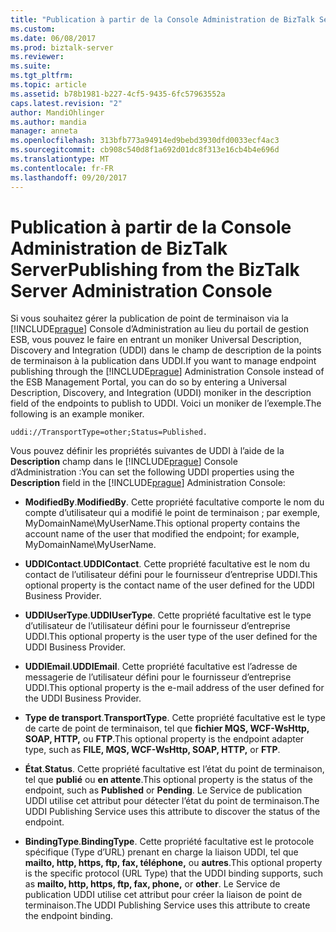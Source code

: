 ```yaml
---
title: "Publication à partir de la Console Administration de BizTalk Server | Documents Microsoft"
ms.custom: 
ms.date: 06/08/2017
ms.prod: biztalk-server
ms.reviewer: 
ms.suite: 
ms.tgt_pltfrm: 
ms.topic: article
ms.assetid: b78b1981-b227-4cf5-9435-6fc57963552a
caps.latest.revision: "2"
author: MandiOhlinger
ms.author: mandia
manager: anneta
ms.openlocfilehash: 313bfb773a94914ed9bebd3930dfd0033ecf4ac3
ms.sourcegitcommit: cb908c540d8f1a692d01dc8f313e16cb4b4e696d
ms.translationtype: MT
ms.contentlocale: fr-FR
ms.lasthandoff: 09/20/2017
---
```

# <a name="publishing-from-the-biztalk-server-administration-console"></a><span data-ttu-id="38437-102">Publication à partir de la Console Administration de BizTalk Server</span><span class="sxs-lookup"><span data-stu-id="38437-102">Publishing from the BizTalk Server Administration Console</span></span>
<span data-ttu-id="38437-103">Si vous souhaitez gérer la publication de point de terminaison via la [!INCLUDE[prague](../includes/prague-md.md)] Console d’Administration au lieu du portail de gestion ESB, vous pouvez le faire en entrant un moniker Universal Description, Discovery and Integration (UDDI) dans le champ de description de la points de terminaison à la publication dans UDDI.</span><span class="sxs-lookup"><span data-stu-id="38437-103">If you want to manage endpoint publishing through the [!INCLUDE[prague](../includes/prague-md.md)] Administration Console instead of the ESB Management Portal, you can do so by entering a Universal Description, Discovery, and Integration (UDDI) moniker in the description field of the endpoints to publish to UDDI.</span></span> <span data-ttu-id="38437-104">Voici un moniker de l’exemple.</span><span class="sxs-lookup"><span data-stu-id="38437-104">The following is an example moniker.</span></span>  
  
```  
uddi://TransportType=other;Status=Published.  
```  
  
 <span data-ttu-id="38437-105">Vous pouvez définir les propriétés suivantes de UDDI à l’aide de la **Description** champ dans le [!INCLUDE[prague](../includes/prague-md.md)] Console d’Administration :</span><span class="sxs-lookup"><span data-stu-id="38437-105">You can set the following UDDI properties using the **Description** field in the [!INCLUDE[prague](../includes/prague-md.md)] Administration Console:</span></span>  
  
-   <span data-ttu-id="38437-106">**ModifiedBy**.</span><span class="sxs-lookup"><span data-stu-id="38437-106">**ModifiedBy**.</span></span> <span data-ttu-id="38437-107">Cette propriété facultative comporte le nom du compte d’utilisateur qui a modifié le point de terminaison ; par exemple, MyDomainName\MyUserName.</span><span class="sxs-lookup"><span data-stu-id="38437-107">This optional property contains the account name of the user that modified the endpoint; for example, MyDomainName\MyUserName.</span></span>  
  
-   <span data-ttu-id="38437-108">**UDDIContact**.</span><span class="sxs-lookup"><span data-stu-id="38437-108">**UDDIContact**.</span></span> <span data-ttu-id="38437-109">Cette propriété facultative est le nom du contact de l’utilisateur défini pour le fournisseur d’entreprise UDDI.</span><span class="sxs-lookup"><span data-stu-id="38437-109">This optional property is the contact name of the user defined for the UDDI Business Provider.</span></span>  
  
-   <span data-ttu-id="38437-110">**UDDIUserType**.</span><span class="sxs-lookup"><span data-stu-id="38437-110">**UDDIUserType**.</span></span> <span data-ttu-id="38437-111">Cette propriété facultative est le type d’utilisateur de l’utilisateur défini pour le fournisseur d’entreprise UDDI.</span><span class="sxs-lookup"><span data-stu-id="38437-111">This optional property is the user type of the user defined for the UDDI Business Provider.</span></span>  
  
-   <span data-ttu-id="38437-112">**UDDIEmail**.</span><span class="sxs-lookup"><span data-stu-id="38437-112">**UDDIEmail**.</span></span> <span data-ttu-id="38437-113">Cette propriété facultative est l’adresse de messagerie de l’utilisateur défini pour le fournisseur d’entreprise UDDI.</span><span class="sxs-lookup"><span data-stu-id="38437-113">This optional property is the e-mail address of the user defined for the UDDI Business Provider.</span></span>  
  
-   <span data-ttu-id="38437-114">**Type de transport**.</span><span class="sxs-lookup"><span data-stu-id="38437-114">**TransportType**.</span></span> <span data-ttu-id="38437-115">Cette propriété facultative est le type de carte de point de terminaison, tel que **fichier MQS, WCF-WsHttp, SOAP, HTTP,** ou **FTP**.</span><span class="sxs-lookup"><span data-stu-id="38437-115">This optional property is the endpoint adapter type, such as **FILE, MQS, WCF-WsHttp, SOAP, HTTP,** or **FTP**.</span></span>  
  
-   <span data-ttu-id="38437-116">**État**.</span><span class="sxs-lookup"><span data-stu-id="38437-116">**Status**.</span></span> <span data-ttu-id="38437-117">Cette propriété facultative est l’état du point de terminaison, tel que **publié** ou **en attente**.</span><span class="sxs-lookup"><span data-stu-id="38437-117">This optional property is the status of the endpoint, such as **Published** or **Pending**.</span></span> <span data-ttu-id="38437-118">Le Service de publication UDDI utilise cet attribut pour détecter l’état du point de terminaison.</span><span class="sxs-lookup"><span data-stu-id="38437-118">The UDDI Publishing Service uses this attribute to discover the status of the endpoint.</span></span>  
  
-   <span data-ttu-id="38437-119">**BindingType**.</span><span class="sxs-lookup"><span data-stu-id="38437-119">**BindingType**.</span></span> <span data-ttu-id="38437-120">Cette propriété facultative est le protocole spécifique (Type d’URL) prenant en charge la liaison UDDI, tel que **mailto, http, https, ftp, fax, téléphone,** ou **autres**.</span><span class="sxs-lookup"><span data-stu-id="38437-120">This optional property is the specific protocol (URL Type) that the UDDI binding supports, such as **mailto, http, https, ftp, fax, phone,** or **other**.</span></span> <span data-ttu-id="38437-121">Le Service de publication UDDI utilise cet attribut pour créer la liaison de point de terminaison.</span><span class="sxs-lookup"><span data-stu-id="38437-121">The UDDI Publishing Service uses this attribute to create the endpoint binding.</span></span>
